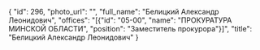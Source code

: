 {
    "id": 296,
    "photo_url": "",
    "full_name": "Белицкий Александр Леонидович",
    "offices": "[{\"id\": \"05-00\", \"name\": \"ПРОКУРАТУРА МИНСКОЙ ОБЛАСТИ\", \"position\": \"Заместитель прокурора\"}]",
    "title": "Белицкий Александр Леонидович"
}